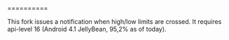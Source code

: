 ==========

This fork issues a notification when high/low limits are crossed. It requires api-level 16 (Android 4.1 JellyBean, 95,2% as of today).
